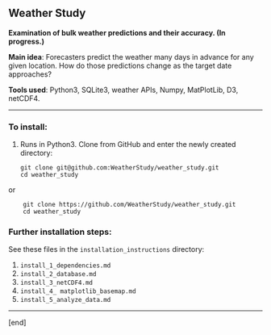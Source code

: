 ## Weather Study

**Examination of bulk weather predictions and their accuracy. (In progress.)**

**Main idea**: Forecasters predict the weather many days in advance for any given location. How do those predictions change as the target date approaches?

**Tools used**: Python3, SQLite3, weather APIs, Numpy, MatPlotLib, D3, netCDF4.

---

### To install: 

 1. Runs in Python3. Clone from GitHub and enter the newly created directory:

        git clone git@github.com:WeatherStudy/weather_study.git
        cd weather_study

   or 

        git clone https://github.com/WeatherStudy/weather_study.git
        cd weather_study

### Further installation steps:

See these files in the `installation_instructions` directory:

 1. `install_1_dependencies.md`
 1. `install_2_database.md`
 1. `install_3_netCDF4.md`
 1. `install_4_ matplotlib_basemap.md`
 1. `install_5_analyze_data.md`

---

[end]
